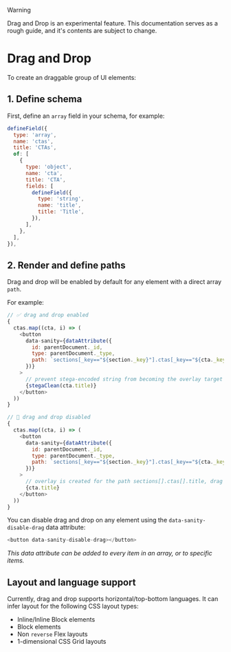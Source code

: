 > [!WARNING]
> Drag and Drop is an experimental feature. This documentation serves as a rough guide, and it's contents are subject to change.

# Drag and Drop

To create an draggable group of UI elements:

## 1. Define schema

First, define an `array` field in your schema, for example:

```js
defineField({
  type: 'array',
  name: 'ctas',
  title: 'CTAs',
  of: [
    {
      type: 'object',
      name: 'cta',
      title: 'CTA',
      fields: [
        defineField({
          type: 'string',
          name: 'title',
          title: 'Title',
        }),
      ],
    },
  ],
}),
```

## 2. Render and define paths

Drag and drop will be enabled by default for any element with a direct array `path`.

For example:

```js
// ✅ drag and drop enabled
{
  ctas.map((cta, i) => (
    <button
      data-sanity={dataAttribute({
        id: parentDocument._id,
        type: parentDocument._type,
        path: `sections[_key=="${section._key}"].ctas[_key=="${cta._key}"]`,
      })}
    >
      // prevent stega-encoded string from becoming the overlay target
      {stegaClean(cta.title)}
    </button>
  ))
}
```

```js
// 🚫 drag and drop disabled
{
  ctas.map((cta, i) => (
    <button
      data-sanity={dataAttribute({
        id: parentDocument._id,
        type: parentDocument._type,
        path: `sections[_key=="${section._key}"].ctas[_key=="${cta._key}"]`,
      })}
    >
      // overlay is created for the path sections[].ctas[].title, drag and drop cannot be enabled
      {cta.title}
    </button>
  ))
}
```

You can disable drag and drop on any element using the `data-sanity-disable-drag` data attribute:

```js
<button data-sanity-disable-drag></button>
```

_This data attribute can be added to every item in an array, or to specific items._

## Layout and language support

Currently, drag and drop supports horizontal/top-bottom languages. It can infer layout for the following CSS layout types:

- Inline/Inline Block elements
- Block elements
- Non `reverse` Flex layouts
- 1-dimensional CSS Grid layouts
